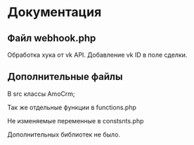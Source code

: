 # Документация

## Файл webhook.php
Обработка хука от vk API. Добавление vk ID в поле сделки.

## Дополнительные файлы
В src классы AmoCrm;

Так же отдельные функции в functions.php

Не изменяемые переменные в constsnts.php

Дополнительных библиотек не было.
